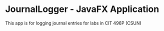# JournalLogger - JavaFX Application
This app is for logging journal entries for labs in CIT 496P (CSUN)
